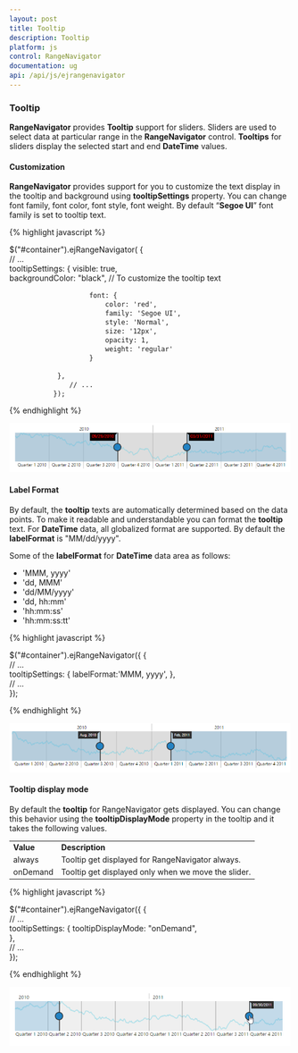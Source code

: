 ```yaml
---
layout: post
title: Tooltip
description: Tooltip
platform: js
control: RangeNavigator
documentation: ug
api: /api/js/ejrangenavigator
---
```



### Tooltip

**RangeNavigator** provides **Tooltip** support for sliders. Sliders are used to select data at particular range in the **RangeNavigator** control. **Tooltips** for sliders display the selected start and end **DateTime** values.

#### Customization

**RangeNavigator** provides support for you to customize the text display in the tooltip and background using **tooltipSettings** property. You can change font family, font color, font style, font weight. By default “**Segoe UI**” font family is set to tooltip text.


{% highlight javascript %}


$("#container").ejRangeNavigator(
               {   
                   // ...              
                tooltipSettings: {
                    visible: true,  
                    backgroundColor: "black",
                           //  To customize the tooltip text

                        font: {
                            color: 'red',
                            family: 'Segoe UI',
                            style: 'Normal',
                            size: '12px',
                            opacity: 1,
                            weight: 'regular'
                        }

                },
                   // ...             
               });


{% endhighlight %}



![](/js/RangeNavigator/Tooltip_images/Tooltip_img1.png) 

#### Label Format

By default, the **tooltip** texts are automatically determined based on the data points.  To make it readable and understandable you can format the **tooltip** text. For **DateTime** data, all globalized format are supported. By default the **labelFormat** is "MM/dd/yyyy".

Some of the **labelFormat** for **DateTime** data area as follows:

* 'MMM, yyyy'
* 'dd, MMM'
* 'dd/MM/yyyy'
* 'dd, hh:mm'
* 'hh:mm:ss'
* 'hh:mm:ss:tt'


{% highlight javascript %}


$("#container").ejRangeNavigator({
               {   
                   // ...              
                 tooltipSettings: {
                    labelFormat:'MMM, yyyy',
                },              
                   // ...             
               });


{% endhighlight %}


![](/js/RangeNavigator/Tooltip_images/Tooltip_img2.png) 

#### Tooltip display mode

By default the **tooltip** for RangeNavigator gets displayed. You can change this behavior using the **tooltipDisplayMode** property in the tooltip and it takes the following values.



<table>
<tr>
<td>
<b>Value</b></td><td>
<b>Description</b></td></tr>
<tr>
<td>
always</td><td>
Tooltip get displayed for RangeNavigator always.</td></tr>
<tr>
<td>
onDemand</td><td>
Tooltip get displayed only when we move the slider.</td></tr>
</table>


{% highlight javascript %}


$("#container").ejRangeNavigator({
               {   
                   // ...              
                 tooltipSettings: {
                         tooltipDisplayMode: "onDemand",                    
                },              
                   // ...             
               });


{% endhighlight %}



![](/js/RangeNavigator/Tooltip_images/Tooltip_img3.png) 
